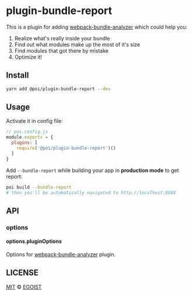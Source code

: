 # plugin-bundle-report

This is a plugin for adding [webpack-bundle-analyzer](https://github.com/th0r/webpack-bundle-analyzer) which could help you:

1.  Realize what's really inside your bundle
2.  Find out what modules make up the most of it's size
3.  Find modules that got there by mistake
4.  Optimize it!

## Install

```bash
yarn add @poi/plugin-bundle-report --dev
```

## Usage

Activate it in config file:

```js
// poi.config.js
module.exports = {
  plugins: [
    require('@poi/plugin-bundle-report')()
  ]
}
```

Add `--bundle-report` while building your app in **production mode** to get report:

```bash
poi build --bundle-report
# then you'll be automatically navigated to http://localhost:8888
```

## API

### options

#### options.pluginOptions

Options for [webpack-bundle-analyzer](https://github.com/th0r/webpack-bundle-analyzer) plugin.

## LICENSE

[MIT](https://oss.ninja/mit/egoist) &copy; [EGOIST](https://github.com/egoist)
